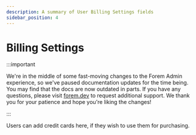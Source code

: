 ```yaml
---
description: A summary of User Billing Settings fields
sidebar_position: 4
---
```


# Billing Settings

:::important

We're in the middle of some fast-moving changes to the Forem Admin experience, so we've paused documentation updates for the time being. You may find that the docs are now outdated in parts. If you have any questions, please visit [forem.dev](https://forem.dev) to request additional support. We thank you for your patience and hope you're liking the changes!

:::

Users can add credit cards here, if they wish to use them for purchasing.
